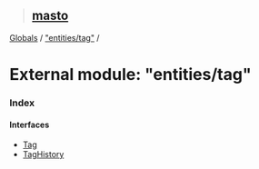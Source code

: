 > ## [masto](../README.md)

[Globals](../globals.md) / ["entities/tag"](_entities_tag_.md) /

# External module: "entities/tag"

### Index

#### Interfaces

* [Tag](../interfaces/_entities_tag_.tag.md)
* [TagHistory](../interfaces/_entities_tag_.taghistory.md)